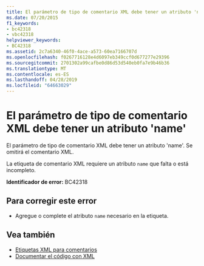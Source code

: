 ```yaml
---
title: El parámetro de tipo de comentario XML debe tener un atributo 'name'
ms.date: 07/20/2015
f1_keywords:
- bc42318
- vbc42318
helpviewer_keywords:
- BC42318
ms.assetid: 2c7a6340-46f0-4ace-a573-60ea7166707d
ms.openlocfilehash: f0267716128e4d6097eb349ccf0d677277e29396
ms.sourcegitcommit: 2701302a99cafbe0d86d53d540eb0fa7e9b46b36
ms.translationtype: MT
ms.contentlocale: es-ES
ms.lasthandoff: 04/28/2019
ms.locfileid: "64663029"
---
```

# <a name="xml-comment-type-parameter-must-have-a-name-attribute"></a>El parámetro de tipo de comentario XML debe tener un atributo 'name'
El parámetro de tipo de comentario XML debe tener un atributo 'name'. Se omitirá el comentario XML.  
  
 La etiqueta de comentario XML requiere un atributo `name` que falta o está incompleto.  
  
 **Identificador de error:** BC42318  
  
## <a name="to-correct-this-error"></a>Para corregir este error  
  
- Agregue o complete el atributo `name` necesario en la etiqueta.  
  
## <a name="see-also"></a>Vea también

- [Etiquetas XML para comentarios](../../visual-basic/language-reference/xmldoc/index.md)
- [Documentar el código con XML](../../visual-basic/programming-guide/program-structure/documenting-your-code-with-xml.md)
